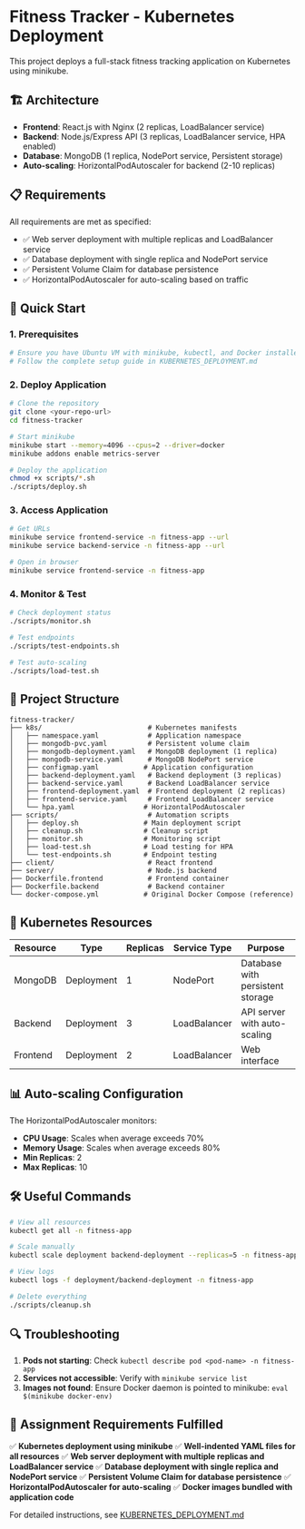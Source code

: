 # Fitness Tracker - Kubernetes Deployment

This project deploys a full-stack fitness tracking application on Kubernetes using minikube.

## 🏗️ Architecture

- **Frontend**: React.js with Nginx (2 replicas, LoadBalancer service)
- **Backend**: Node.js/Express API (3 replicas, LoadBalancer service, HPA enabled)
- **Database**: MongoDB (1 replica, NodePort service, Persistent storage)
- **Auto-scaling**: HorizontalPodAutoscaler for backend (2-10 replicas)

## 📋 Requirements

All requirements are met as specified:
- ✅ Web server deployment with multiple replicas and LoadBalancer service
- ✅ Database deployment with single replica and NodePort service
- ✅ Persistent Volume Claim for database persistence
- ✅ HorizontalPodAutoscaler for auto-scaling based on traffic

## 🚀 Quick Start

### 1. Prerequisites
```bash
# Ensure you have Ubuntu VM with minikube, kubectl, and Docker installed
# Follow the complete setup guide in KUBERNETES_DEPLOYMENT.md
```

### 2. Deploy Application
```bash
# Clone the repository
git clone <your-repo-url>
cd fitness-tracker

# Start minikube
minikube start --memory=4096 --cpus=2 --driver=docker
minikube addons enable metrics-server

# Deploy the application
chmod +x scripts/*.sh
./scripts/deploy.sh
```

### 3. Access Application
```bash
# Get URLs
minikube service frontend-service -n fitness-app --url
minikube service backend-service -n fitness-app --url

# Open in browser
minikube service frontend-service -n fitness-app
```

### 4. Monitor & Test
```bash
# Check deployment status
./scripts/monitor.sh

# Test endpoints
./scripts/test-endpoints.sh

# Test auto-scaling
./scripts/load-test.sh
```

## 📁 Project Structure

```
fitness-tracker/
├── k8s/                          # Kubernetes manifests
│   ├── namespace.yaml            # Application namespace
│   ├── mongodb-pvc.yaml          # Persistent volume claim
│   ├── mongodb-deployment.yaml   # MongoDB deployment (1 replica)
│   ├── mongodb-service.yaml      # MongoDB NodePort service
│   ├── configmap.yaml           # Application configuration
│   ├── backend-deployment.yaml   # Backend deployment (3 replicas)
│   ├── backend-service.yaml      # Backend LoadBalancer service
│   ├── frontend-deployment.yaml  # Frontend deployment (2 replicas)
│   ├── frontend-service.yaml     # Frontend LoadBalancer service
│   └── hpa.yaml                 # HorizontalPodAutoscaler
├── scripts/                      # Automation scripts
│   ├── deploy.sh                # Main deployment script
│   ├── cleanup.sh               # Cleanup script
│   ├── monitor.sh               # Monitoring script
│   ├── load-test.sh             # Load testing for HPA
│   └── test-endpoints.sh        # Endpoint testing
├── client/                       # React frontend
├── server/                       # Node.js backend
├── Dockerfile.frontend           # Frontend container
├── Dockerfile.backend            # Backend container
└── docker-compose.yml           # Original Docker Compose (reference)
```

## 🔧 Kubernetes Resources

| Resource | Type | Replicas | Service Type | Purpose |
|----------|------|----------|--------------|---------|
| MongoDB | Deployment | 1 | NodePort | Database with persistent storage |
| Backend | Deployment | 3 | LoadBalancer | API server with auto-scaling |
| Frontend | Deployment | 2 | LoadBalancer | Web interface |

## 📊 Auto-scaling Configuration

The HorizontalPodAutoscaler monitors:
- **CPU Usage**: Scales when average exceeds 70%
- **Memory Usage**: Scales when average exceeds 80%
- **Min Replicas**: 2
- **Max Replicas**: 10

## 🛠️ Useful Commands

```bash
# View all resources
kubectl get all -n fitness-app

# Scale manually
kubectl scale deployment backend-deployment --replicas=5 -n fitness-app

# View logs
kubectl logs -f deployment/backend-deployment -n fitness-app

# Delete everything
./scripts/cleanup.sh
```

## 🔍 Troubleshooting

1. **Pods not starting**: Check `kubectl describe pod <pod-name> -n fitness-app`
2. **Services not accessible**: Verify with `minikube service list`
3. **Images not found**: Ensure Docker daemon is pointed to minikube: `eval $(minikube docker-env)`

## 📝 Assignment Requirements Fulfilled

✅ **Kubernetes deployment using minikube**
✅ **Well-indented YAML files for all resources**
✅ **Web server deployment with multiple replicas and LoadBalancer service**
✅ **Database deployment with single replica and NodePort service**
✅ **Persistent Volume Claim for database persistence**
✅ **HorizontalPodAutoscaler for auto-scaling**
✅ **Docker images bundled with application code**

For detailed instructions, see [KUBERNETES_DEPLOYMENT.md](KUBERNETES_DEPLOYMENT.md) 